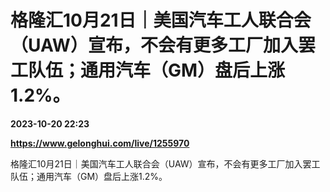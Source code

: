 # 格隆汇10月21日｜美国汽车工人联合会（UAW）宣布，不会有更多工厂加入罢工队伍；通用汽车（GM）盘后上涨1.2%。

**2023-10-20 22:23**

**https://www.gelonghui.com/live/1255970**

格隆汇10月21日｜美国汽车工人联合会（UAW）宣布，不会有更多工厂加入罢工队伍；通用汽车（GM）盘后上涨1.2%。